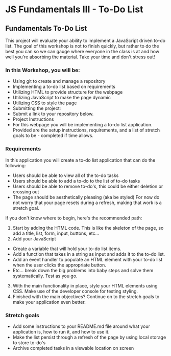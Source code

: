 # JS Fundamentals III - To-Do List

## Fundamentals To-Do List

This project will evaluate your ability to implement a JavaScript driven to-do list. The goal of this workshop is not to finish quickly, but rather to do the best you can so we can gauge where everyone in the class is at and how well you're absorbing the material. Take your time and don't stress out!

### In this Workshop, you will be:

- Using git to create and manage a repository
- Implementing a to-do list based on requirements
- Utilizing HTML to provide structure for the webpage
- Utilizing JavaScript to make the page dynamic
- Utilizing CSS to style the page
- Submitting the project:
- Submit a link to your repository below.
- Project Instructions
- For this webpage you will be implementing a to-do list application. Provided are the setup instructions, requirements, and a list of stretch goals to be - completed if time allows.

### Requirements
In this application you will create a to-do list application that can do the following:
- Users should be able to view all of the to-do tasks
- Users should be able to add a to-do to the list of to-do tasks
- Users should be able to remove to-do's, this could be either deletion or crossing out
- The page should be aesthetically pleasing (aka be styled)
For now do not worry that your page resets during a refresh, making that work is a stretch goal.

If you don't know where to begin, here's the recommended path:

1. Start by adding the HTML code. This is like the skeleton of the page, so add a title, list, form, input, buttons, etc...
2. Add your JavaScript
- Create a variable that will hold your to-do list items.
- Add a function that takes in a string as input and adds it to the to-do list.
- Add an event handler to populate an HTML element with your to-do list when the user clicks the appropriate button.
- Etc... break down the big problems into baby steps and solve them systematically. Test as you go.
3. With the main functionality in place, style your HTML elements using CSS. Make use of the developer console for testing styling.
4. Finished with the main objectives? Continue on to the stretch goals to make your application even better.

### Stretch goals
- Add some instructions to your README.md file around what your application is, how to run it, and how to use it.
- Make the list persist through a refresh of the page by using local storage to store to-do's
- Archive completed tasks in a viewable location on screen
